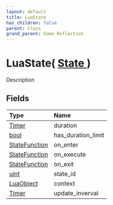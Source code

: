 ```yaml
---
layout: default
title: LuaState
has_children: false
parent: Class
grand_parent: Game Reflection
---
```

# LuaState( [ State ](/riftbreaker-wiki/docs/game-reflection/classes/state/) )
Description 

## Fields

| Type | Name |
|:----------|:--------------|
| [Timer](/riftbreaker-wiki/docs/game-reflection/classes/timer/) | duration |
| [bool](/riftbreaker-wiki/docs/game-reflection/components/bool/) | has_duration_limit |
| [StateFunction](/riftbreaker-wiki/docs/game-reflection/classes/state_function/) | on_enter |
| [StateFunction](/riftbreaker-wiki/docs/game-reflection/classes/state_function/) | on_execute |
| [StateFunction](/riftbreaker-wiki/docs/game-reflection/classes/state_function/) | on_exit |
| [uint](/riftbreaker-wiki/docs/game-reflection/components/uint/) | state_id |
| [LuaObject](/riftbreaker-wiki/docs/game-reflection/classes/lua_object/) | context |
| [Timer](/riftbreaker-wiki/docs/game-reflection/classes/timer/) | update_inverval |

